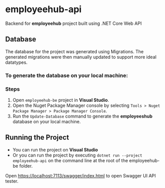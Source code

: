 # employeehub-api

Backend for **employeehub** project built using .NET Core Web API

## Database
The database for the project was generated using Migrations. The generated migrations were then manually updated to support more ideal datatypes.

### To generate the database on your local machine:
### Steps
1. Open `employeehub-be` project in **Visual Studio**.
2. Open the Nuget Package Manager console by selecting `Tools > Nuget Package Manager > Package Manager Console`.
3. Run the `Update-Database` command to generate the **employeeshub** database on your local machine.

## Running the Project
- You can run the project on **Visual Studio**
- Or you can run the project by executing `dotnet run --project employeehub-api` on the command line at the root of the employeehub-be folder.

Open [https://localhost:7113/swagger/index.html](https://localhost:7113/swagger/index.html) to open Swagger UI API tester.  

